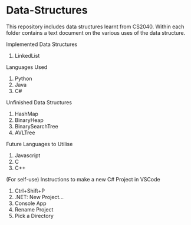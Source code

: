 # Data-Structures
This repository includes data structures learnt from CS2040. Within each folder contains a text document on the various uses of the data structure.

Implemented Data Structures
1. LinkedList

Languages Used
1. Python
2. Java
3. C#

Unfinished Data Structures
1. HashMap
2. BinaryHeap
3. BinarySearchTree
4. AVLTree

Future Languages to Utilise
1. Javascript
2. C
3. C++

(For self-use) Instructions to make a new C# Project in VSCode
1. Ctrl+Shift+P
2. .NET: New Project...
3. Console App
4. Rename Project
5. Pick a Directory